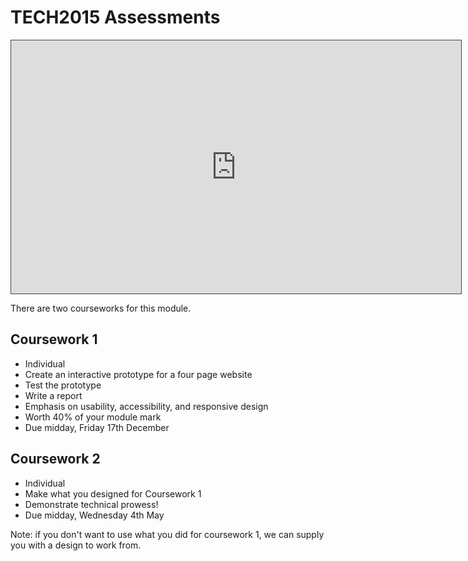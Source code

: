 # TECH2015 Assessments

<iframe src="https://dmureplay.cloud.panopto.eu/Panopto/Pages/Embed.aspx?id=ee887896-3fd1-49f1-b177-ac440127b8c9&autoplay=false&offerviewer=true&showtitle=true&showbrand=false&start=0&interactivity=all" height="405" width="720" style="border: 1px solid #464646;" allowfullscreen allow="autoplay"></iframe>

There are two courseworks for this module.

## Coursework 1

- Individual
- Create an interactive prototype for a four page website
- Test the prototype
- Write a report
- Emphasis on usability, accessibility, and responsive design
- Worth 40% of your module mark
- Due midday, Friday 17th December

## Coursework 2

- Individual
- Make what you designed for Coursework 1
- Demonstrate technical prowess!
- Due midday, Wednesday 4th May

Note: if you don't want to use what you did for coursework 1, we can supply you with a design to work from.
